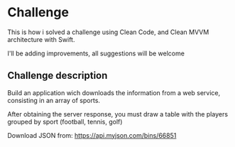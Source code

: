 
# Challenge

This is how i solved a challenge using Clean Code, and Clean MVVM architecture with Swift.

I'll be adding improvements, all suggestions will be welcome

## Challenge description

Build an application wich downloads the information from a web service, consisting in an array of sports.

After obtaining the server response, you must draw a table with the players grouped by sport (football, tennis, golf)

Download JSON from: https://api.myjson.com/bins/66851
